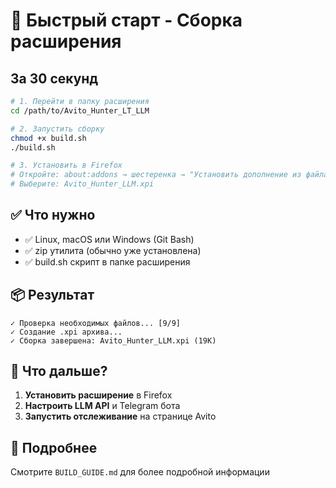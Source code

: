 # 🚀 Быстрый старт - Сборка расширения

## За 30 секунд

```bash
# 1. Перейти в папку расширения
cd /path/to/Avito_Hunter_LT_LLM

# 2. Запустить сборку
chmod +x build.sh
./build.sh

# 3. Установить в Firefox
# Откройте: about:addons → шестеренка → "Установить дополнение из файла"
# Выберите: Avito_Hunter_LLM.xpi
```

## ✅ Что нужно

- ✅ Linux, macOS или Windows (Git Bash)
- ✅ zip утилита (обычно уже установлена)
- ✅ build.sh скрипт в папке расширения

## 📦 Результат

```
✓ Проверка необходимых файлов... [9/9]
✓ Создание .xpi архива...
✓ Сборка завершена: Avito_Hunter_LLM.xpi (19K)
```

## 🎯 Что дальше?

1. **Установить расширение** в Firefox
2. **Настроить LLM API** и Telegram бота
3. **Запустить отслеживание** на странице Avito

## 📖 Подробнее

Смотрите `BUILD_GUIDE.md` для более подробной информации
